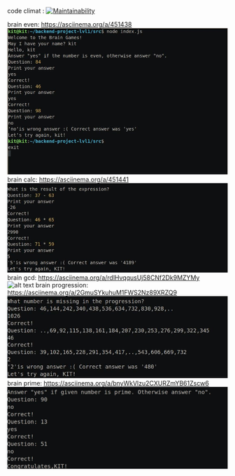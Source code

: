 code climat : [![Maintainability](https://api.codeclimate.com/v1/badges/f4f8972335adf798d07e/maintainability)](https://codeclimate.com/github/probably-kit/backend-project-lvl1/maintainability)

brain even: https://asciinema.org/a/451438
![alt text](screenshots/brain-even.jpg "Asciinema from brain even")​
brain calc: https://asciinema.org/a/451441
![alt text](screenshots/brain-calc.jpg "Asciinema from brain calc")​
brain gcd: https://asciinema.org/a/rdlHvqqusUj58CNf2Dk9MZYMy
![alt text](screenshots/brain-gcd.jpg "Asciinema from brain gcd")​
brain progression: https://asciinema.org/a/2GmuSYkuhuM1FWS2Nz89XRZQ9
![alt text](screenshots/brain-progression.jpg "Asciinema from brain progression")​
brain prime: https://asciinema.org/a/bnyWkVlzu2CXURZmYB61Zscw6
![alt text](screenshots/brain-prime.jpg "Asciinema from brain prime")​
